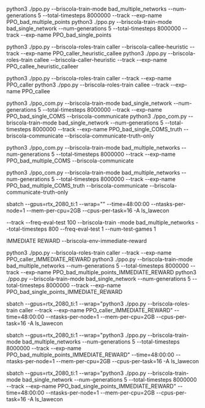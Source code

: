 python3 ./ppo.py --briscola-train-mode  bad_multiple_networks --num-generations 5 --total-timesteps 8000000 --track --exp-name PPO_bad_multiple_points
python3 ./ppo.py --briscola-train-mode  bad_single_network --num-generations 5 --total-timesteps 8000000 --track --exp-name PPO_bad_single_points

python3 ./ppo.py --briscola-roles-train caller --briscola-callee-heuristic --track --exp-name PPO_caller_heuristic_callee
python3 ./ppo.py --briscola-roles-train callee --briscola-caller-heuristic --track --exp-name PPO_callee_heuristic_calleer

python3 ./ppo.py --briscola-roles-train caller --track --exp-name PPO_caller
python3 ./ppo.py --briscola-roles-train callee --track --exp-name PPO_callee





python3 ./ppo_com.py --briscola-train-mode  bad_single_network --num-generations 5 --total-timesteps 8000000 --track --exp-name PPO_bad_single_COMS --briscola-communicate
python3 ./ppo_com.py --briscola-train-mode  bad_single_network --num-generations 5 --total-timesteps 8000000 --track --exp-name PPO_bad_single_COMS_truth --briscola-communicate --briscola-communicate-truth-only


python3 ./ppo_com.py --briscola-train-mode  bad_multiple_networks --num-generations 5 --total-timesteps 8000000 --track --exp-name PPO_bad_multiple_COMS --briscola-communicate

python3 ./ppo_com.py --briscola-train-mode  bad_multiple_networks --num-generations 5 --total-timesteps 8000000 --track --exp-name PPO_bad_multiple_COMS_truth --briscola-communicate --briscola-communicate-truth-only

sbatch --gpus=rtx_2080_ti:1 --wrap="" --time=48:00:00 --ntasks-per-node=1 --mem-per-cpu=2GB --cpus-per-task=16 -A ls_lawecon




--track --freq-eval-test 100 --briscola-train
-mode bad_multiple_networks --total-timesteps 800 --freq-eval-test 1 --num-test-games 1 




IMMEDIATE REWARD
--briscola-env-immediate-reward

python3 ./ppo.py --briscola-roles-train caller --track --exp-name PPO_caller_IMMEDIATE_REWARD
python3 ./ppo.py --briscola-train-mode  bad_multiple_networks --num-generations 5 --total-timesteps 8000000 --track --exp-name PPO_bad_multiple_points_IMMEDIATE_REWARD
python3 ./ppo.py --briscola-train-mode  bad_single_network --num-generations 5 --total-timesteps 8000000 --track --exp-name PPO_bad_single_points_IMMEDIATE_REWARD


sbatch --gpus=rtx_2080_ti:1 --wrap="python3 ./ppo.py --briscola-roles-train caller --track --exp-name PPO_caller_IMMEDIATE_REWARD" --time=48:00:00 --ntasks-per-node=1 --mem-per-cpu=2GB --cpus-per-task=16 -A ls_lawecon

sbatch --gpus=rtx_2080_ti:1 --wrap="python3 ./ppo.py --briscola-train-mode  bad_multiple_networks --num-generations 5 --total-timesteps 8000000 --track --exp-name PPO_bad_multiple_points_IMMEDIATE_REWARD" --time=48:00:00 --ntasks-per-node=1 --mem-per-cpu=2GB --cpus-per-task=16 -A ls_lawecon

sbatch --gpus=rtx_2080_ti:1 --wrap="python3 ./ppo.py --briscola-train-mode  bad_single_network --num-generations 5 --total-timesteps 8000000 --track --exp-name PPO_bad_single_points_IMMEDIATE_REWARD" --time=48:00:00 --ntasks-per-node=1 --mem-per-cpu=2GB --cpus-per-task=16 -A ls_lawecon
